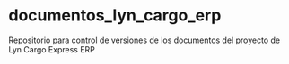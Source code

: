 # documentos_lyn_cargo_erp
Repositorio para control de versiones de los documentos del proyecto de Lyn Cargo Express ERP
